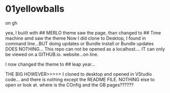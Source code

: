 # 01yellowballs

on gh

yea, I buiilt with ## MERLO theme 
saw the page, than changed to ## Time machine amd saw the theme
Now I did clone to Desktop, I found in command line...BUT doing updates or Bundle install or Bundle updates DOES NOTHING...
This repo can not be opened as a localhost....
IT can only be viewed on a GITHUB.io. website...on line. 

I now changed the theme to ## leap year...


THE BIG HOWEVER>>>>>
I cloned to desktop and opened in VStudio code...
and there is nothing except the README FILE. 
NOTHING else to open or look at.
 where is the COnfig and the GB pages??????
 

